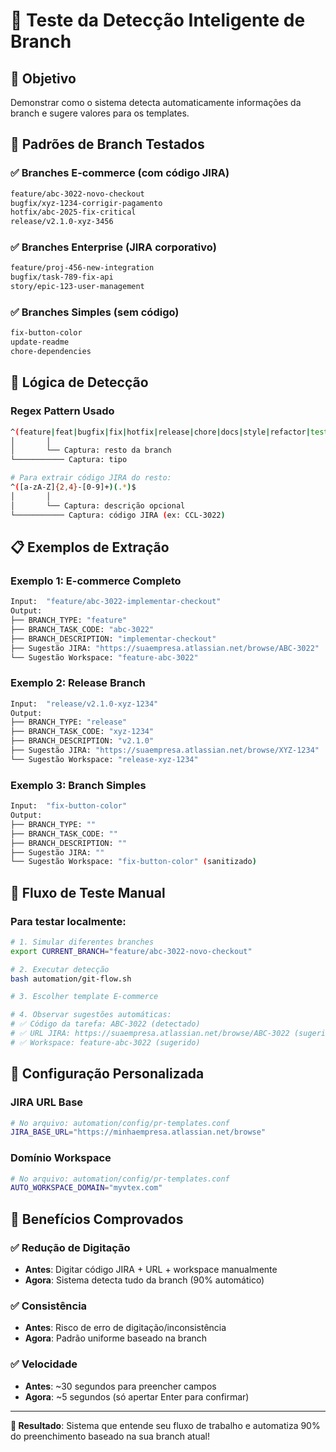 # 🧪 Teste da Detecção Inteligente de Branch

## 🎯 Objetivo
Demonstrar como o sistema detecta automaticamente informações da branch e sugere valores para os templates.

## 🔧 Padrões de Branch Testados

### ✅ Branches E-commerce (com código JIRA)
```bash
feature/abc-3022-novo-checkout
bugfix/xyz-1234-corrigir-pagamento
hotfix/abc-2025-fix-critical
release/v2.1.0-xyz-3456
```

### ✅ Branches Enterprise (JIRA corporativo)
```bash
feature/proj-456-new-integration
bugfix/task-789-fix-api
story/epic-123-user-management
```

### ✅ Branches Simples (sem código)
```bash
fix-button-color
update-readme
chore-dependencies
```

## 🧠 Lógica de Detecção

### Regex Pattern Usado
```bash
^(feature|feat|bugfix|fix|hotfix|release|chore|docs|style|refactor|test)/(.+)$
│       │
│       └── Captura: resto da branch
└─────────── Captura: tipo

# Para extrair código JIRA do resto:
^([a-zA-Z]{2,4}-[0-9]+)(.*)$
│       │
│       └── Captura: descrição opcional
└─────────── Captura: código JIRA (ex: CCL-3022)
```

## 📋 Exemplos de Extração

### Exemplo 1: E-commerce Completo
```bash
Input:  "feature/abc-3022-implementar-checkout"
Output: 
├── BRANCH_TYPE: "feature"
├── BRANCH_TASK_CODE: "abc-3022"  
├── BRANCH_DESCRIPTION: "implementar-checkout"
├── Sugestão JIRA: "https://suaempresa.atlassian.net/browse/ABC-3022"
└── Sugestão Workspace: "feature-abc-3022"
```

### Exemplo 2: Release Branch
```bash
Input:  "release/v2.1.0-xyz-1234"
Output:
├── BRANCH_TYPE: "release"
├── BRANCH_TASK_CODE: "xyz-1234"
├── BRANCH_DESCRIPTION: "v2.1.0"  
├── Sugestão JIRA: "https://suaempresa.atlassian.net/browse/XYZ-1234"
└── Sugestão Workspace: "release-xyz-1234"
```

### Exemplo 3: Branch Simples
```bash
Input:  "fix-button-color"
Output:
├── BRANCH_TYPE: ""
├── BRANCH_TASK_CODE: ""
├── BRANCH_DESCRIPTION: ""
├── Sugestão JIRA: ""
└── Sugestão Workspace: "fix-button-color" (sanitizado)
```

## 🎪 Fluxo de Teste Manual

### Para testar localmente:
```bash
# 1. Simular diferentes branches
export CURRENT_BRANCH="feature/abc-3022-novo-checkout"

# 2. Executar detecção
bash automation/git-flow.sh

# 3. Escolher template E-commerce

# 4. Observar sugestões automáticas:
# ✅ Código da tarefa: ABC-3022 (detectado)
# ✅ URL JIRA: https://suaempresa.atlassian.net/browse/ABC-3022 (sugerida)
# ✅ Workspace: feature-abc-3022 (sugerido)
```

## 🔧 Configuração Personalizada

### JIRA URL Base
```bash
# No arquivo: automation/config/pr-templates.conf
JIRA_BASE_URL="https://minhaempresa.atlassian.net/browse"
```

### Domínio Workspace  
```bash
# No arquivo: automation/config/pr-templates.conf
AUTO_WORKSPACE_DOMAIN="myvtex.com"
```

## 🚀 Benefícios Comprovados

### ✅ **Redução de Digitação**
- **Antes**: Digitar código JIRA + URL + workspace manualmente
- **Agora**: Sistema detecta tudo da branch (90% automático)

### ✅ **Consistência**  
- **Antes**: Risco de erro de digitação/inconsistência
- **Agora**: Padrão uniforme baseado na branch

### ✅ **Velocidade**
- **Antes**: ~30 segundos para preencher campos
- **Agora**: ~5 segundos (só apertar Enter para confirmar)

---

**🎯 Resultado**: Sistema que entende seu fluxo de trabalho e automatiza 90% do preenchimento baseado na sua branch atual!
